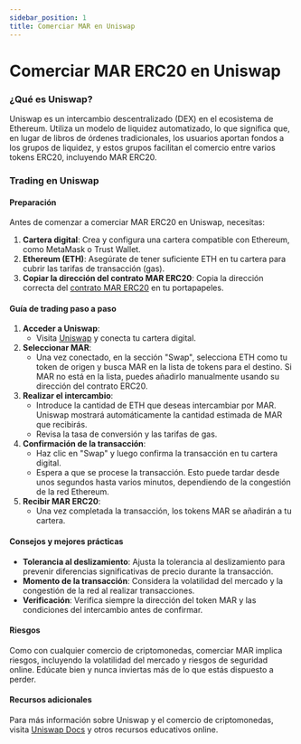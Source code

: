 ```yaml
---
sidebar_position: 1
title: Comerciar MAR en Uniswap
---
```


# Comerciar MAR ERC20 en Uniswap

### ¿Qué es Uniswap?

Uniswap es un intercambio descentralizado (DEX) en el ecosistema de Ethereum. Utiliza un modelo de liquidez automatizado, lo que significa que, en lugar de libros de órdenes tradicionales, los usuarios aportan fondos a los grupos de liquidez, y estos grupos facilitan el comercio entre varios tokens ERC20, incluyendo MAR ERC20.

### Trading en Uniswap

#### Preparación
Antes de comenzar a comerciar MAR ERC20 en Uniswap, necesitas:

1. **Cartera digital**: Crea y configura una cartera compatible con Ethereum, como MetaMask o Trust Wallet.
2. **Ethereum (ETH)**: Asegúrate de tener suficiente ETH en tu cartera para cubrir las tarifas de transacción (gas).
3. **Copiar la dirección del contrato MAR ERC20**: Copia la dirección correcta del [contrato MAR ERC20](/docs/learn/mar-erc20/specifications) en tu portapapeles.

#### Guía de trading paso a paso
1. **Acceder a Uniswap**:
   - Visita [Uniswap](https://app.uniswap.org) y conecta tu cartera digital.
2. **Seleccionar MAR**: 
   - Una vez conectado, en la sección "Swap", selecciona ETH como tu token de origen y busca MAR en la lista de tokens para el destino. Si MAR no está en la lista, puedes añadirlo manualmente usando su dirección del contrato ERC20.
3. **Realizar el intercambio**:
   - Introduce la cantidad de ETH que deseas intercambiar por MAR. Uniswap mostrará automáticamente la cantidad estimada de MAR que recibirás.
   - Revisa la tasa de conversión y las tarifas de gas.
4. **Confirmación de la transacción**:
   - Haz clic en "Swap" y luego confirma la transacción en tu cartera digital.
   - Espera a que se procese la transacción. Esto puede tardar desde unos segundos hasta varios minutos, dependiendo de la congestión de la red Ethereum.
5. **Recibir MAR ERC20**: 
   - Una vez completada la transacción, los tokens MAR se añadirán a tu cartera.

#### Consejos y mejores prácticas
- **Tolerancia al deslizamiento**: Ajusta la tolerancia al deslizamiento para prevenir diferencias significativas de precio durante la transacción.
- **Momento de la transacción**: Considera la volatilidad del mercado y la congestión de la red al realizar transacciones.
- **Verificación**: Verifica siempre la dirección del token MAR y las condiciones del intercambio antes de confirmar.

#### Riesgos
Como con cualquier comercio de criptomonedas, comerciar MAR implica riesgos, incluyendo la volatilidad del mercado y riesgos de seguridad online. Edúcate bien y nunca inviertas más de lo que estás dispuesto a perder.

#### Recursos adicionales
Para más información sobre Uniswap y el comercio de criptomonedas, visita [Uniswap Docs](https://docs.uniswap.org) y otros recursos educativos online.
